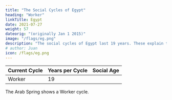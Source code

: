 ```yaml
---
title: "The Social Cycles of Egypt"
heading: "Worker"
linkTitle: Egypt
date: 2021-07-27
weight: 57
dateorig: "(originally Jan 1 2015)"
image: "/flags/eg.png"
description: "The social cycles of Egypt last 19 years. These explain the Arab spring"
# author: Juan
icon: /flags/eg.png
---
```




Current Cycle | Years per Cycle | Social Age
--- | --- | ---
Worker | 19 | 


The Arab Spring shows a Worker cycle.